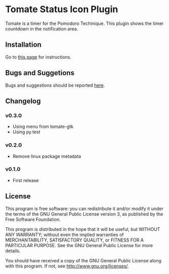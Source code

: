 Tomate Status Icon Plugin
=======================

Tomate is a timer for the Pomodoro Techinique.
This plugin shows the timer countdown in the notification area.

Installation
------------

Go to [this page](https://github.com/eliostvs/tomate-gtk) for instructions.

Bugs and Suggetions
-------------------

Bugs and suggestions should be reported [here](https://github.com/eliostvs/tomate-statusicon-plugin/issues).

Changelog
---------

### v0.3.0

- Using menu from tomate-gtk
- Using py.test

### v0.2.0

- Remove linux package metadata

### v0.1.0

- First release

License
-------

This program is free software: you can redistribute it and/or modify it
under the terms of the GNU General Public License version 3, as published
by the Free Software Foundation.

This program is distributed in the hope that it will be useful, but
WITHOUT ANY WARRANTY; without even the implied warranties of
MERCHANTABILITY, SATISFACTORY QUALITY, or FITNESS FOR A PARTICULAR
PURPOSE.  See the GNU General Public License for more details.

You should have received a copy of the GNU General Public License along
with this program.  If not, see <http://www.gnu.org/licenses/>.
